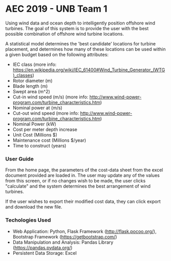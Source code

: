 # AEC 2019 - UNB Team 1
Using wind data and ocean depth to intelligently position offshore wind turbines.
The goal of this system is to provide the user with the best possible combination 
of offshore wind turbine locations. 

A statistical model determines the 'best candidate' locations for turbine placement, 
and determines how many of these locations can be used within a given budget based on
the following attributes:
- IEC class	(more info: https://en.wikipedia.org/wiki/IEC_61400#Wind_Turbine_Generator_(WTG)_classes)
- Rotor diameter (m)	
- Blade length (m)	
- Swept area (m^2)	
- Cut-in wind speed (m/s) (more info: http://www.wind-power-program.com/turbine_characteristics.htm)
- Nominal power at (m/s)	
- Cut-out wind speed (more info: http://www.wind-power-program.com/turbine_characteristics.htm)
- Nominal Power (kW)	
- Cost per meter depth increase	
- Unit Cost (Millions $)	
- Maintenance cost (Millions $/year)	
- Time to construct (years)


### User Guide
From the home page, the parameters of the cost-data sheet from the excel document provided
are loaded in. The user may update any of the values from this screen, or if no changes wish
to be made, the user clicks "calculate" and the system determines the best arrangement of 
wind turbines. 

If the user wishes to export their modified cost data, they can click export and download 
the new file. 

### Techologies Used 
- Web Application: Python, Flask Framework (http://flask.pocoo.org/), Bootstrap Framework (https://getbootstrap.com/)
- Data Manipulation and Analysis: Pandas Library (https://pandas.pydata.org/)
- Persistent Data Storage: Excel
